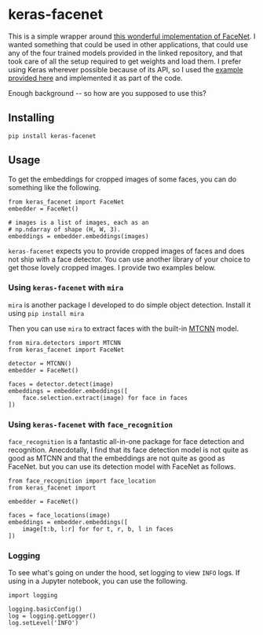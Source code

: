# keras-facenet

This is a simple wrapper around [this wonderful implementation of FaceNet](https://github.com/davidsandberg/facenet). I wanted something that could be used in other applications, that could use any of the four trained models provided in the linked repository, and that took care of all the setup required to get weights and load them. I prefer using Keras wherever possible because of its API, so I used the [example provided here](https://github.com/nyoki-mtl/keras-facenet) and implemented it as part of the code.

Enough background -- so how are you supposed to use this?

## Installing
```
pip install keras-facenet
```

## Usage
To get the embeddings for cropped images of some faces, you can do something like the following.

```
from keras_facenet import FaceNet
embedder = FaceNet()

# images is a list of images, each as an
# np.ndarray of shape (H, W, 3).
embeddings = embedder.embeddings(images)
```

`keras-facenet` expects you to provide cropped images of faces and does not ship with a face detector. You can use another library of your choice to get those lovely cropped images. I provide two examples below.

### Using `keras-facenet` with `mira`
`mira` is another package I developed to do simple object detection. Install it using `pip install mira`

Then you can use `mira` to extract faces with the built-in [MTCNN](https://kpzhang93.github.io/MTCNN_face_detection_alignment/paper/spl.pdf) model.

```
from mira.detectors import MTCNN
from keras_facenet import FaceNet

detector = MTCNN()
embedder = FaceNet()

faces = detector.detect(image)
embeddings = embedder.embeddings([
    face.selection.extract(image) for face in faces
])
```

### Using `keras-facenet` with `face_recognition`
`face_recognition` is a fantastic all-in-one package for face detection and recognition. Anecdotally, I find that its face detection model is not quite as good as MTCNN and that the embeddings are not quite as good as FaceNet. but you can use its detection model with FaceNet as follows.

```
from face_recognition import face_location
from keras_facenet import 

embedder = FaceNet()

faces = face_locations(image)
embeddings = embedder.embeddings([
    image[t:b, l:r] for for t, r, b, l in faces
])
```

### Logging
To see what's going on under the hood, set logging to view `INFO` logs. If using in a Jupyter notebook, you can use the following.

```
import logging

logging.basicConfig()
log = logging.getLogger()
log.setLevel('INFO')
```